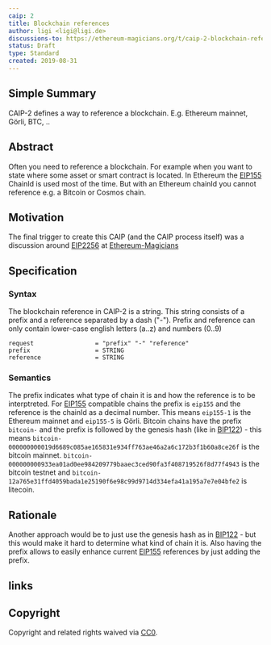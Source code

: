 ```yaml
---
caip: 2
title: Blockchain references
author: ligi <ligi@ligi.de>
discussions-to: https://ethereum-magicians.org/t/caip-2-blockchain-references/3612
status: Draft
type: Standard
created: 2019-08-31
---
```


## Simple Summary

CAIP-2 defines a way to reference a blockchain. E.g. Ethereum mainnet, Görli, BTC, ..

## Abstract

Often you need to reference a blockchain. For example when you want to state where some asset or smart contract is located. In Ethereum the [EIP155] ChainId is used most of the time. But with an Ethereum chainId you cannot reference e.g. a Bitcoin or Cosmos chain.

## Motivation

The final trigger to create this CAIP (and the CAIP process itself) was a discussion around [EIP2256] at [Ethereum-Magicians](https://ethereum-magicians.org/t/eip-2256-add-wallet-getownedtokens-json-rpc-method/3600/14)

## Specification

### Syntax

The blockchain reference in CAIP-2 is a string. This string consists of a prefix and a reference separated by a dash ("-"). Prefix and reference can only contain lower-case english letters (a..z) and numbers (0..9)

    request                 = "prefix" "-" "reference"
    prefix                  = STRING
    reference               = STRING

### Semantics

The prefix indicates what type of chain it is and how the reference is to be interptreted. For [EIP155] compatible chains the prefix is `eip155` and the reference is the chainId as a decimal number. This means `eip155-1` is the Ethereum mainnet and `eip155-5` is Görli. Bitcoin chains have the prefix `bitcoin-` and the prefix is followed by the genesis hash (like in [BIP122]) - this means `bitcoin-000000000019d6689c085ae165831e934ff763ae46a2a6c172b3f1b60a8ce26f` is the bitcoin mainnet. `bitcoin-000000000933ea01ad0ee984209779baaec3ced90fa3f408719526f8d77f4943` is the bitcoin testnet and `bitcoin-12a765e31ffd4059bada1e25190f6e98c99d9714d334efa41a195a7e7e04bfe2` is litecoin.

## Rationale

Another approach would be to just use the genesis hash as in [BIP122] - but this would make it hard to determine what kind of chain it is. Also having the prefix allows to easily enhance current [EIP155] references by just adding the prefix.

## links

[EIP155]: https://eips.ethereum.org/EIPS/eip-155
[EIP2256]: https://github.com/ethereum/EIPs/pull/2256
[BIP122]: https://github.com/bitcoin/bips/blob/master/bip-0122.mediawiki

## Copyright
Copyright and related rights waived via [CC0](https://creativecommons.org/publicdomain/zero/1.0/).

